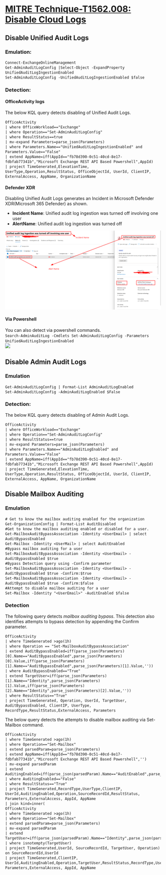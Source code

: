 # [MITRE Technique-T1562.008: Disable Cloud Logs](https://attack.mitre.org/techniques/T1562/008/)  

## Disable Unified Audit Logs  
### Emulation:  
```
Connect-ExchangeOnlineManagement
Get-AdminAuditLogConfig |Select-Object -ExpandProperty UnifiedAuditLogIngestionEnabled
Set-AdminAuditLogConfig -UnifiedAuditLogIngestionEnabled $false
```

###
### Detection:
#### OfficeActivity logs
The below KQL query detects disabling of Unified Audit Logs.  
```
OfficeActivity
| where OfficeWorkload=="Exchange"
| where Operation=="Set-AdminAuditLogConfig"
| where ResultStatus==true
| mv-expand Parameters=parse_json(Parameters)
| where Parameters.Name=="UnifiedAuditLogIngestionEnabled" and Parameters.Value=="False"
| extend AppName=iff(AppId=="fb78d390-0c51-40cd-8e17-fdbfab77341b","Microsoft Exchange REST API Based Powershell",AppId)
| project TimeGenerated,ElevationTime, UserType,Operation,ResultStatus, OfficeObjectId, UserId, ClientIP, ExternalAccess, AppName, OrganizationName
```
#### Defender XDR
Disabling Unified Audit Logs generates an Incident in Microsoft Defender XDR(Microsoft 365 Defender) as shown.
* **Incident Name**: Unified audit log ingestion was turned off involving one user
* **AlertName**: Unified audit log ingestion was turned off

![Defender Alert](Images/UnifiedAuditLogDisabled.png)  
#### Via Powershell
You can also detect via powershell commands.  
```Search-AdminAuditLog -Cmdlets Set-AdminAuditLogConfig -Parameters UnifiedAuditLogIngestionEnabled```  
![](Images/DetectUnifiedAuditLogDisabled.png)

## Disable Admin Audit Logs  
### Emulation
```
Get-AdminAuditLogConfig | Format-List AdminAuditLogEnabled
Set-AdminAuditLogConfig -AdminAuditLogEnabled $False
```
### Detection: 
The below KQL query detects disabling of Admin Audit Logs.  
```
OfficeActivity
| where OfficeWorkload=="Exchange"
| where Operation=="Set-AdminAuditLogConfig"
| where ResultStatus==true
| mv-expand Parameters=parse_json(Parameters)
| where Parameters.Name=="AdminAuditLogEnabled" and Parameters.Value=="False"
| extend AppName=iff(AppId=="fb78d390-0c51-40cd-8e17-fdbfab77341b","Microsoft Exchange REST API Based Powershell",AppId)
| project TimeGenerated,ElevationTime, UserType,Operation,ResultStatus, OfficeObjectId, UserId, ClientIP, ExternalAccess, AppName, OrganizationName
```
## Disable Mailbox Auditing
### Emulation

```
# Get to know the mailbox auditing enabled for the organization
Get-OrganizationConfig | Format-List AuditDisabled
#Get to know the mailbox auditing enabled or disabled for a user.
Get-MailboxAuditBypassAssociation -Identity <UserEmail> | select AuditBypassEnabled
Get-Mailbox -Identity <UserMail> | select AuditEnabled                 
#Bypass mailbox auditing for a user
Set-MailboxAuditBypassAssociation -Identity <UserEmail> -AuditBypassEnabled $true
#Bypass Detection query using -Confirm parameter
Set-MailboxAuditBypassAssociation -Identity <UserEmail> -AuditBypassEnabled $true -Confirm:$true 
Set-MailboxAuditBypassAssociation -Identity <UserEmail> -AuditBypassEnabled $true -Confirm:$false
#Attempt to disable mailbox auditing for a user
Set-Mailbox -Identity "<UserEmail>" -AuditEnabled $false 
```
### Detection
The following query detects _mailbox auditing bypass_. This detection also identifies attempts to bypass detection by appending the Confirm parameter.
```
OfficeActivity
| where TimeGenerated >ago(1h)
| where Operation == "Set-MailboxAuditBypassAssociation"
| extend AuditBypassEnabled=iff(parse_json(Parameters)[0].Name=="AuditBypassEnabled",parse_json(Parameters)[0].Value,iff(parse_json(Parameters)[1].Name=="AuditBypassEnabled",parse_json(Parameters)[1].Value,''))
| where AuditBypassEnabled=="True"
| extend TargetUser=iff(parse_json(Parameters)[1].Name=="Identity",parse_json(Parameters)[1].Value,iff(parse_json(Parameters)[2].Name=="Identity",parse_json(Parameters)[2].Value,''))
| where ResultStatus=="True"
| project TimeGenerated, Operation, UserId, TargetUser,  AuditBypassEnabled, ClientIP, UserType, RecordType,ResultStatus,ExternalAccess, Parameters
```
The below query detects the attempts to disable mailbox auditing via Set-Mailbox command.  
```
OfficeActivity
| where TimeGenerated >ago(1h)
| where Operation=="Set-Mailbox"
| extend parsedParam=parse_json(Parameters) 
| extend AppName=iff(AppId=="fb78d390-0c51-40cd-8e17-fdbfab77341b","Microsoft Exchange REST API Based Powershell",'')
| mv-expand parsedParam
| extend AuditingEnabled=iff(parse_json(parsedParam).Name=="AuditEnabled",parse_json(parsedParam).Value,'')
| where AuditingEnabled=="False"
| where ResultStatus=="True"
| project TimeGenerated,RecordType,UserType,ClientIP, UserId,AuditingEnabled,Operation,SourceRecordId,ResultStatus, Parameters,ExternalAccess, AppId, AppName
| join kind=inner(
OfficeActivity
| where TimeGenerated >ago(1h)
| where Operation=="Set-Mailbox"
| extend parsedParam=parse_json(Parameters) 
| mv-expand parsedParam
| extend TargetUser=iff(parse_json(parsedParam).Name=="Identity",parse_json(parsedParam).Value,'')
| where isnotempty(TargetUser)
| project TimeGenerated,UserId, SourceRecordId, TargetUser, Operation) on SourceRecordId,UserId
| project TimeGenerated,ClientIP, UserId,AuditingEnabled,Operation,TargetUser,ResultStatus,RecordType,UserType,SourceRecordId, Parameters,ExternalAccess, AppId, AppName
```
